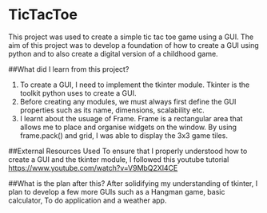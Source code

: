 # TicTacToe
This project was used to create a simple tic tac toe game using a GUI. The aim of this project was to develop a foundation of how to create a GUI using python and to also create a digital version of a childhood game.

##What did I learn from this project?
1. To create a GUI, I need to implement the tkinter module. Tkinter is the toolkit python uses to create a GUI.
2. Before creating any modules, we must always first define the GUI properties such as its name, dimensions, scalability etc.
3. I learnt about the usuage of Frame. Frame is a rectangular area that allows me to place and organise widgets on the window. By using frame.pack() and grid, I was able to display the 3x3 game tiles.

##External Resources Used
To ensure that I properly understood how to create a GUI and the tkinter module, I followed this youtube tutorial
https://www.youtube.com/watch?v=V9MbQ2Xl4CE

##What is the plan after this?
After solidifying my understanding of tkinter, I plan to develop a few more GUIs such as a Hangman game, basic calculator, To do application and a weather app.